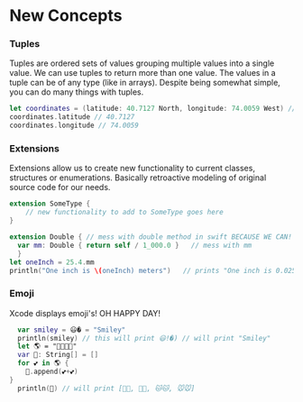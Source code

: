 # New Concepts

### Tuples

Tuples are ordered sets of values grouping multiple values into a single value. We can use tuples to return more than one value. The values in a tuple can be of any type (like in arrays). 
Despite being somewhat simple, you can do many things with tuples.

```swift
let coordinates = (latitude: 40.7127 North, longitude: 74.0059 West) // Coordinates to NYC
coordinates.latitude // 40.7127
coordinates.longitude // 74.0059
```

### Extensions

Extensions allow us to create new functionality to current classes, structures or enumerations. Basically retroactive modeling of original source code for our needs. 

```Swift 
extension SomeType {
    // new functionality to add to SomeType goes here
}

extension Double { // mess with double method in swift BECAUSE WE CAN!
  var mm: Double { return self / 1_000.0 }   // mess with mm
  }
let oneInch = 25.4.mm
println("One inch is \(oneInch) meters")   // prints "One inch is 0.0254 meters"
```
### Emoji

Xcode displays emoji's! OH HAPPY DAY!

```swift
  var smiley = 😃� = "Smiley"                                 
  println(smiley) // this will print 😃!�) // will print "Smiley"
  let 🌎 = "🐶🐺🐱🐭"
  var 🚢: String[] = []
  for 💕 in 🌎 {
    🚢.append(💕+💕)
}
  println(🚢) // will print [🐶🐶, 🐺🐺, 🐱🐱, 🐭🐭]
```
